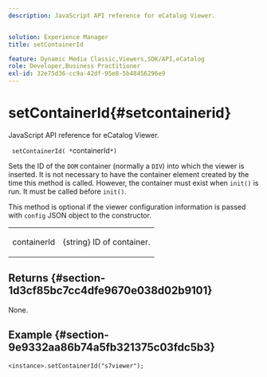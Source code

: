 ```yaml
---
description: JavaScript API reference for eCatalog Viewer.


solution: Experience Manager
title: setContainerId

feature: Dynamic Media Classic,Viewers,SDK/API,eCatalog
role: Developer,Business Practitioner
exl-id: 32e75d36-cc9a-42df-95e8-5b48456296e9
---
```

# setContainerId{#setcontainerid}

JavaScript API reference for eCatalog Viewer.

 ` setContainerId( *`containerId`*)`

Sets the ID of the `DOM` container (normally a `DIV`) into which the viewer is inserted. It is not necessary to have the container element created by the time this method is called. However, the container must exist when `init()` is run. It must be called before `init()`.

This method is optional if the viewer configuration information is passed with `config` JSON object to the constructor.

<table id="table_896DFF34A68A403DB93A6D597461A573"> 
 <tbody> 
  <tr> 
   <td colname="col1"> <p> <span class="codeph"> <span class="varname"> containerId </span> </span> </p> </td> 
   <td colname="col2"> <p> <span class="codeph"> {string} </span> ID of container. </p> </td> 
  </tr> 
 </tbody> 
</table>

## Returns {#section-1d3cf85bc7cc4dfe9670e038d02b9101}

None.

## Example {#section-9e9332aa86b74a5fb321375c03fdc5b3}

```
<instance>.setContainerId("s7viewer");
```
